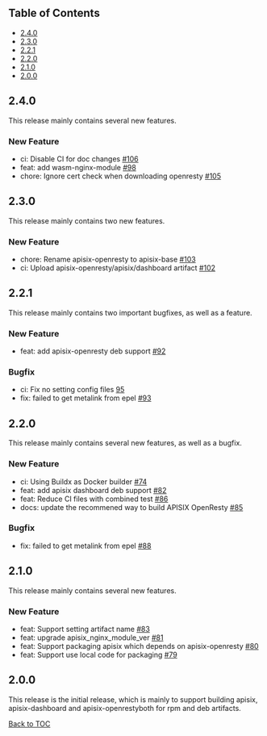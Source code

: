 <!--
#
# Licensed to the Apache Software Foundation (ASF) under one or more
# contributor license agreements.  See the NOTICE file distributed with
# this work for additional information regarding copyright ownership.
# The ASF licenses this file to You under the Apache License, Version 2.0
# (the "License"); you may not use this file except in compliance with
# the License.  You may obtain a copy of the License at
#
#     http://www.apache.org/licenses/LICENSE-2.0
#
# Unless required by applicable law or agreed to in writing, software
# distributed under the License is distributed on an "AS IS" BASIS,
# WITHOUT WARRANTIES OR CONDITIONS OF ANY KIND, either express or implied.
# See the License for the specific language governing permissions and
# limitations under the License.
#
-->


## Table of Contents

- [2.4.0](#240)
- [2.3.0](#230)
- [2.2.1](#221)
- [2.2.0](#220)
- [2.1.0](#210)
- [2.0.0](#200)

## 2.4.0

This release mainly contains several new features.

### New Feature
- ci: Disable CI for doc changes [#106](https://github.com/api7/apisix-build-tools/pull/106)
- feat: add wasm-nginx-module [#98](https://github.com/api7/apisix-build-tools/pull/98)
- chore: Ignore cert check when downloading openresty [#105](https://github.com/api7/apisix-build-tools/pull/105)

## 2.3.0

This release mainly contains two new features.

### New Feature
- chore: Rename apisix-openresty to apisix-base [#103](https://github.com/api7/apisix-build-tools/pull/103)
- ci: Upload apisix-openresty/apisix/dashboard artifact [#102](https://github.com/api7/apisix-build-tools/pull/102)

## 2.2.1

 This release mainly contains two important bugfixes, as well as a feature.

 ### New Feature
 - feat: add apisix-openresty deb support [#92](https://github.com/api7/apisix-build-tools/pull/92)

 ### Bugfix
 - ci: Fix no setting config files [95](https://github.com/api7/apisix-build-tools/pull/95)
 - fix: failed to get metalink from epel [#93](https://github.com/api7/apisix-build-tools/pull/93)

## 2.2.0

This release mainly contains several new features, as well as a bugfix.

### New Feature
- ci: Using Buildx as Docker builder [#74](https://github.com/api7/apisix-build-tools/pull/74)
- feat: add apisix dashboard deb support [#82](https://github.com/api7/apisix-build-tools/pull/82)
- feat: Reduce CI files with combined test [#86](https://github.com/api7/apisix-build-tools/pull/86)
- docs: update the recommened way to build APISIX OpenResty [#85](https://github.com/api7/apisix-build-tools/pull/85)

### Bugfix
- fix: failed to get metalink from epel [#88](https://github.com/api7/apisix-build-tools/pull/88)

## 2.1.0

This release mainly contains several new features.

### New Feature
- feat: Support setting artifact name [#83](https://github.com/api7/apisix-build-tools/pull/83)
- feat: upgrade apisix_nginx_module_ver [#81](https://github.com/api7/apisix-build-tools/pull/81)
- feat: Support packaging apisix which depends on apisix-openresty [#80](https://github.com/api7/apisix-build-tools/pull/80)
- feat: Support use local code for packaging [#79](https://github.com/api7/apisix-build-tools/pull/79)


## 2.0.0

This release is the initial release, which is mainly to support building apisix,
apisix-dashboard and apisix-openrestyboth for rpm and deb artifacts.


[Back to TOC](#table-of-contents)
